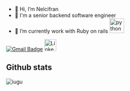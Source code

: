 - 👋 Hi, I’m Nelcifran
- 👀 I'm a senior backend software engineer
- 🌱 I’m currently work with Ruby on rails <a href="https://www.ruby-lang.org/en/" target="_blank"> <img src="https://avatars.githubusercontent.com/u/210414?s=48&v=4" alt="python" width="40" height="40"/> </a>
  
[![Gmail Badge](https://img.shields.io/badge/-nelcifran.pires@sof.to-c14438?style=flat-square&logo=Gmail&logoColor=white&link=mailto:nelcifran.pires@sof.to)](mailto:nelcifran.pires@sof.to)
<a href="https://www.linkedin.com/in/nelcifranpires/"><img width="32px" alt="LinkedIn" title="LinkedIn" src="https://i.imgur.com/yRpa1dQ.png"/></a>
  &#8287;&#8287;&#8287;&#8287;&#8287;

## Github stats

![iugu](https://github.com/user-attachments/assets/80a29342-0873-4b39-b940-99649e88bb0d)


